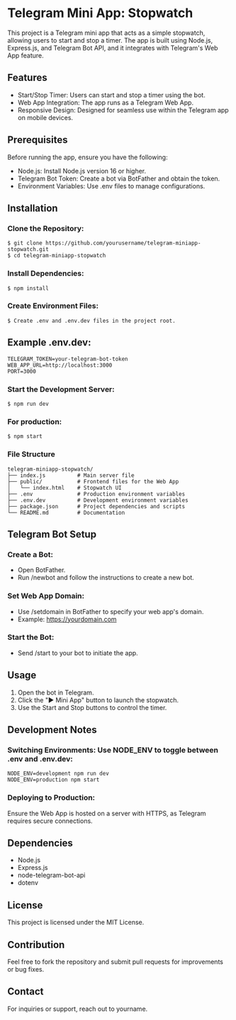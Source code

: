 # Telegram Mini App: Stopwatch

This project is a Telegram mini app that acts as a simple stopwatch, allowing users to start and stop a timer. The app is built using Node.js, Express.js, and Telegram Bot API, and it integrates with Telegram's Web App feature.

## Features

- Start/Stop Timer: Users can start and stop a timer using the bot.
- Web App Integration: The app runs as a Telegram Web App.
- Responsive Design: Designed for seamless use within the Telegram app on mobile devices.

## Prerequisites

Before running the app, ensure you have the following:

- Node.js: Install Node.js version 16 or higher.
- Telegram Bot Token: Create a bot via BotFather and obtain the token.
- Environment Variables: Use .env files to manage configurations.

## Installation

### Clone the Repository:

```
$ git clone https://github.com/yourusername/telegram-miniapp-stopwatch.git
$ cd telegram-miniapp-stopwatch
```

### Install Dependencies:

```
$ npm install
```

### Create Environment Files:

```
$ Create .env and .env.dev files in the project root.
```

## Example .env.dev:

```
TELEGRAM_TOKEN=your-telegram-bot-token
WEB_APP_URL=http://localhost:3000
PORT=3000
```

### Start the Development Server:

```
$ npm run dev
```

### For production:

```
$ npm start
```

### File Structure

```
telegram-miniapp-stopwatch/
├── index.js          # Main server file
├── public/           # Frontend files for the Web App
│   └── index.html    # Stopwatch UI
├── .env              # Production environment variables
├── .env.dev          # Development environment variables
├── package.json      # Project dependencies and scripts
└── README.md         # Documentation
```

## Telegram Bot Setup

### Create a Bot:

- Open BotFather.
- Run /newbot and follow the instructions to create a new bot.

### Set Web App Domain:

- Use /setdomain in BotFather to specify your web app's domain.
- Example: https://yourdomain.com

### Start the Bot:

- Send /start to your bot to initiate the app.

## Usage

1. Open the bot in Telegram.
1. Click the "▶️ Mini App" button to launch the stopwatch.
1. Use the Start and Stop buttons to control the timer.

## Development Notes

### Switching Environments: Use NODE_ENV to toggle between .env and .env.dev:
```
NODE_ENV=development npm run dev
NODE_ENV=production npm start
```

### Deploying to Production:

Ensure the Web App is hosted on a server with HTTPS, as Telegram requires secure connections.

## Dependencies

- Node.js
- Express.js
- node-telegram-bot-api
- dotenv

## License

This project is licensed under the MIT License.

## Contribution

Feel free to fork the repository and submit pull requests for improvements or bug fixes.

## Contact

For inquiries or support, reach out to yourname.